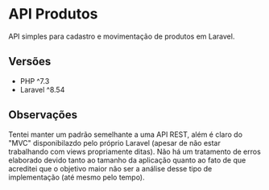 # API Produtos
API simples para cadastro e movimentação de produtos em Laravel.

## Versões 
- PHP ^7.3
- Laravel ^8.54


## Observações
Tentei manter um padrão semelhante a uma API REST, além é claro do "MVC" disponibilazdo pelo próprio Laravel (apesar de não estar trabalhando com views propriamente ditas).
Não há um tratamento de erros elaborado devido tanto ao tamanho da aplicação quanto ao fato de que acreditei que o objetivo maior não ser a análise desse tipo de implementação (até mesmo pelo tempo).
